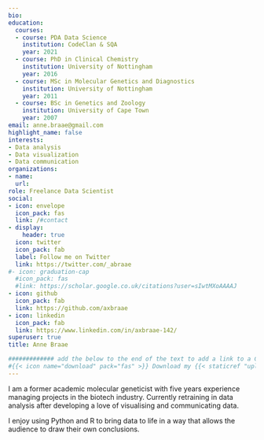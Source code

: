 ```yaml
---
bio: 
education:
  courses:
  - course: PDA Data Science
    institution: CodeClan & SQA
    year: 2021
  - course: PhD in Clinical Chemistry
    institution: University of Nottingham
    year: 2016
  - course: MSc in Molecular Genetics and Diagnostics
    institution: University of Nottingham
    year: 2011
  - course: BSc in Genetics and Zoology
    institution: University of Cape Town
    year: 2007
email: anne.braae@gmail.com
highlight_name: false
interests:
- Data analysis
- Data visualization
- Data communication
organizations:
- name: 
  url: 
role: Freelance Data Scientist
social:
- icon: envelope
  icon_pack: fas
  link: /#contact
- display:
    header: true
  icon: twitter
  icon_pack: fab
  label: Follow me on Twitter
  link: https://twitter.com/_abraae
#- icon: graduation-cap
  #icon_pack: fas
  #link: https://scholar.google.co.uk/citations?user=sIwtMXoAAAAJ
- icon: github
  icon_pack: fab
  link: https://github.com/axbraae
- icon: linkedin
  icon_pack: fab
  link: https://www.linkedin.com/in/axbraae-142/
superuser: true
title: Anne Braae

############# add the below to the end of the text to add a link to a CV.
#{{< icon name="download" pack="fas" >}} Download my {{< staticref "uploads/demo_resume.pdf" "newtab" >}}resumé{{< /staticref >}}.
---
```


I am a former academic molecular geneticist with five years experience managing projects in the biotech industry. Currently retraining in data analysis after developing a love of visualising and communicating data. 

I enjoy using Python and R to bring data to life in a way that allows the audience to draw their own conclusions.


